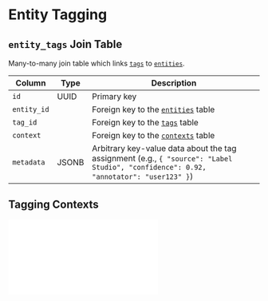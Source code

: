 # Entity Tagging

## `entity_tags` Join Table

Many-to-many join table which links [`tags`](./tags.md) to [`entities`](./entities.md).

| Column      | Type  | Description                                                                                                                          |
| ----------- | ----- | ------------------------------------------------------------------------------------------------------------------------------------ |
| `id`        | UUID  | Primary key                                                                                                                          |
| `entity_id` |       | Foreign key to the [`entities`](./entities.md) table                                                                                 |
| `tag_id`    |       | Foreign key to the [`tags`](./tags.md) table                                                                                         |
| `context`   |       | Foreign key to the [`contexts`](./utilities.md#contexts) table                                                                       |
| `metadata`  | JSONB | Arbitrary key-value data about the tag assignment (e.g., `{ "source": "Label Studio", "confidence": 0.92, "annotator": "user123" }`) |

## Tagging Contexts

![](./utilities.md#contexts)
